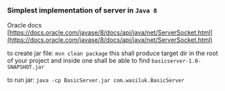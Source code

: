 ### Simplest implementation of server in `Java 8`

Oracle docs [https://docs.oracle.com/javase/8/docs/api/java/net/ServerSocket.html](https://docs.oracle.com/javase/8/docs/api/java/net/ServerSocket.html)

to create jar file: `mvn clean package` this shall produce target dir in the root of your project and inside one shall be able to find `basicserver-1.0-SNAPSHOT.jar`

to run jar: `java -cp BasicServer.jar com.wasiluk.BasicServer`

